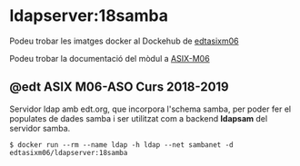 # ldapserver:18samba

Podeu trobar les imatges docker al Dockehub de [edtasixm06](https://hub.docker.com/u/edtasixm06/)

Podeu trobar la documentació del mòdul a [ASIX-M06](https://sites.google.com/site/asixm06edt/)


## @edt ASIX M06-ASO Curs 2018-2019

Servidor ldap amb edt.org, que incorpora l'schema samba, per poder fer el populates de dades samba i ser utilitzat
com a backend **ldapsam** del servidor samba.


```
$ docker run --rm --name ldap -h ldap --net sambanet -d edtasixm06/ldapserver:18samba
```
